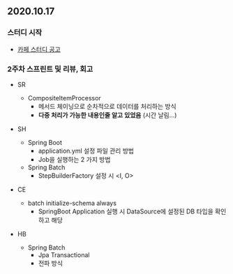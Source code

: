 ## 2020.10.17

### 스터디 시작

- [카페 스터디 공고](https://cafe.naver.com/javachobostudy)

### 2주차 스프린트 및 리뷰, 회고

- SR
	- CompositeItemProcessor
		- 메서드 체이닝으로 순차적으로 데이터를 처리하는 방식
		- **다중 처리가 가능한 내용인줄 알고 있었음** (시간 날림...)

- SH
	- Spring Boot
		- application.yml 설정 파일 관리 방법
		- Job을 실행하는 2 가지 방법
	- Spring Batch
		- StepBuilderFactory 설정 시 <I, O>

- CE
	- batch initialize-schema always
		- SpringBoot Application 실행 시 DataSource에 설정된 DB 타입을 확인하고 해당

- HB
	- Spring Batch
		- Jpa Transactional
		- 전파 방식
